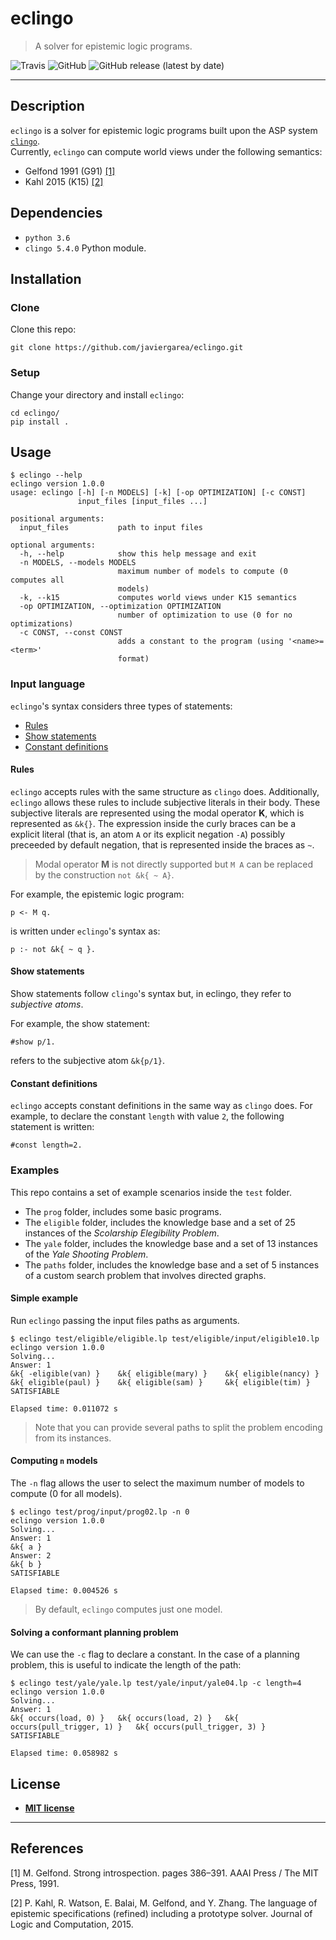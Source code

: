 # eclingo

> A solver for epistemic logic programs.

![Travis](https://travis-ci.com/javiergarea/eclingo.svg?token=UsJRkwzSfzyEzdaYoHPd&branch=master&status=passed)
![GitHub](https://img.shields.io/github/license/javiergarea/eclingo?color=blue)
![GitHub release (latest by date)](https://img.shields.io/github/v/release/javiergarea/eclingo)

---

## Description
`eclingo` is a solver for epistemic logic programs built upon the ASP system [`clingo`](https://github.com/potassco/clingo).  
Currently, `eclingo` can compute world views under the following semantics:
- Gelfond 1991 (G91) [[1]](#references)
- Kahl 2015 (K15) [[2]](#references)

## Dependencies

- `python 3.6`
- `clingo 5.4.0` Python module.

## Installation

### Clone

Clone this repo:
```
git clone https://github.com/javiergarea/eclingo.git
```

### Setup

Change your directory and install `eclingo`:
```
cd eclingo/
pip install .
```

## Usage

```
$ eclingo --help
eclingo version 1.0.0
usage: eclingo [-h] [-n MODELS] [-k] [-op OPTIMIZATION] [-c CONST]
               input_files [input_files ...]

positional arguments:
  input_files           path to input files

optional arguments:
  -h, --help            show this help message and exit
  -n MODELS, --models MODELS
                        maximum number of models to compute (0 computes all
                        models)
  -k, --k15             computes world views under K15 semantics
  -op OPTIMIZATION, --optimization OPTIMIZATION
                        number of optimization to use (0 for no optimizations)
  -c CONST, --const CONST
                        adds a constant to the program (using '<name>=<term>'
                        format)
```

### Input language

`eclingo`'s syntax considers three types of statements:
- [Rules](#rules)
- [Show statements](#show-statements)
- [Constant definitions](#constant-definitions)

#### Rules

`eclingo` accepts rules with the same structure as `clingo` does. Additionally, `eclingo` allows these rules to include subjective literals in their body. These subjective literals are represented using the modal operator **K**, which is represented as `&k{}`. The expression inside the curly braces can be a explicit literal (that is, an atom `A` or its explicit negation `-A`) possibly preceeded by default negation, that is represented inside the braces as `~`.

> Modal operator **M** is not directly supported but `M A` can be replaced by the construction `not &k{ ~ A}`.

For example, the epistemic logic program:
```
p <- M q.
```
is written under `eclingo`'s syntax as:
```
p :- not &k{ ~ q }.
```

#### Show statements
Show statements follow `clingo`'s syntax but, in eclingo, they refer to *subjective atoms*.

For example, the show statement:
```
#show p/1.
```
refers to the subjective atom `&k{p/1}`.


#### Constant definitions

`eclingo` accepts constant definitions in the same way as `clingo` does.
For example, to declare the constant `length` with value `2`, the following statement is written:
```
#const length=2.
```

### Examples

This repo contains a set of example scenarios inside the `test` folder.

- The `prog` folder, includes some basic programs.
- The `eligible` folder, includes the knowledge base and a set of 25 instances of the *Scolarship Elegibility Problem*.
- The `yale` folder, includes the knowledge base and a set of 13 instances of the *Yale Shooting Problem*.
- The `paths` folder, includes the knowledge base and a set of 5 instances of a custom search problem that involves directed graphs.


#### Simple example

Run `eclingo` passing the input files paths as arguments.

```
$ eclingo test/eligible/eligible.lp test/eligible/input/eligible10.lp
eclingo version 1.0.0
Solving...
Answer: 1
&k{ -eligible(van) }    &k{ eligible(mary) }    &k{ eligible(nancy) }   &k{ eligible(paul) }    &k{ eligible(sam) }     &k{ eligible(tim) }
SATISFIABLE

Elapsed time: 0.011072 s
```
> Note that you can provide several paths to split the problem encoding from its instances.

#### Computing `n` models

The `-n` flag allows the user to select the maximum number of models to compute (0 for all models).

```
$ eclingo test/prog/input/prog02.lp -n 0
eclingo version 1.0.0
Solving...
Answer: 1
&k{ a }
Answer: 2
&k{ b }
SATISFIABLE

Elapsed time: 0.004526 s
```
> By default, `eclingo` computes just one model.

#### Solving a conformant planning problem
We can use the `-c` flag to declare a constant.
In the case of a planning problem, this is useful to indicate the length of the path:
```
$ eclingo test/yale/yale.lp test/yale/input/yale04.lp -c length=4
eclingo version 1.0.0
Solving...
Answer: 1
&k{ occurs(load, 0) }   &k{ occurs(load, 2) }   &k{ occurs(pull_trigger, 1) }   &k{ occurs(pull_trigger, 3) }
SATISFIABLE

Elapsed time: 0.058982 s
```

## License

- **[MIT license](https://github.com/javiergarea/eclingo/blob/master/LICENSE)**

---

## References

[1] M. Gelfond. Strong introspection. pages 386–391. AAAI Press / The MIT Press, 1991.

[2] P. Kahl, R. Watson, E. Balai, M. Gelfond, and Y. Zhang. The language of epistemic specifications (refined) including a prototype solver. Journal of Logic and Computation, 2015.
